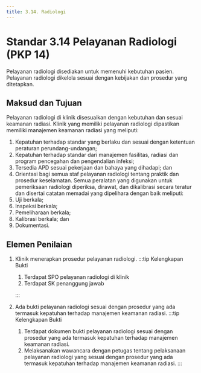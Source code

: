 ```yaml
---
title: 3.14. Radiologi
---
```

# Standar 3.14 Pelayanan Radiologi (PKP 14)  
Pelayanan radiologi disediakan untuk memenuhi kebutuhan pasien. Pelayanan radiologi dikelola sesuai dengan kebijakan dan prosedur yang ditetapkan. 
## 	Maksud dan Tujuan  
Pelayanan radiologi di klinik disesuaikan dengan kebutuhan dan sesuai keamanan radiasi. Klinik yang memiliki pelayanan radiologi dipastikan memiliki manajemen keamanan radiasi yang meliputi: 
1. Kepatuhan terhadap standar yang berlaku dan sesuai dengan ketentuan peraturan perundang-undangan; 
2. Kepatuhan terhadap standar dari manajemen fasilitas, radiasi dan program pencegahan dan pengendalian infeksi; 
3. Tersedia APD sesuai pekerjaan dan bahaya yang dihadapi; dan 
4. Orientasi bagi semua staf pelayanan radiologi tentang praktik dan prosedur keselamatan. 
Semua peralatan yang digunakan untuk pemeriksaan radiologi diperiksa, dirawat, dan dikalibrasi secara teratur dan disertai catatan memadai yang dipelihara dengan baik meliputi: 
1. Uji berkala; 
2. Inspeksi berkala; 
3. Pemeliharaan berkala; 
4. Kalibrasi berkala; dan 
5. Dokumentasi. 
## Elemen Penilaian 
1. Klinik menerapkan prosedur pelayanan radiologi. 
   :::tip Kelengkapan Bukti
   1. Terdapat SPO pelayanan radiologi di klinik 
   2. Terdapat 	SK 	penanggung 	jawab 
  
   ::: 
2. Ada bukti pelayanan radiologi sesuai dengan prosedur yang ada termasuk kepatuhan terhadap manajemen keamanan radiasi. 
   :::tip Kelengkapan Bukti
   1. Terdapat dokumen bukti pelayanan radiologi sesuai dengan prosedur yang ada termasuk kepatuhan terhadap manajemen keamanan radiasi. 
   2. Melaksanakan wawancara dengan petugas tentang pelaksanaan pelayanan radiologi yang sesuai dengan prosedur yang ada termasuk kepatuhan terhadap manajemen keamanan radiasi. 
   ::: 
 

